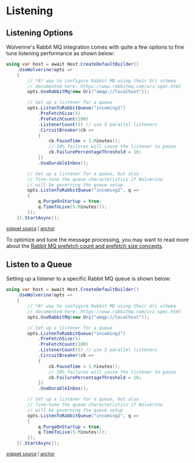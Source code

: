 # Listening


## Listening Options

Wolverine's Rabbit MQ integration comes with quite a few options to fine tune
listening performance as shown below:

<!-- snippet: sample_listening_to_rabbitmq_queue -->
<a id='snippet-sample_listening_to_rabbitmq_queue'></a>
```cs
using var host = await Host.CreateDefaultBuilder()
    .UseWolverine(opts =>
    {
        // *A* way to configure Rabbit MQ using their Uri schema
        // documented here: https://www.rabbitmq.com/uri-spec.html
        opts.UseRabbitMq(new Uri("amqp://localhost"));

        // Set up a listener for a queue
        opts.ListenToRabbitQueue("incoming1")
            .PreFetchSize(5)
            .PreFetchCount(100)
            .ListenerCount(5) // use 5 parallel listeners
            .CircuitBreaker(cb =>
            {
                cb.PauseTime = 1.Minutes();
                // 10% failures will cause the listener to pause
                cb.FailurePercentageThreshold = 10;
            })
            .UseDurableInbox();

        // Set up a listener for a queue, but also
        // fine-tune the queue characteristics if Wolverine
        // will be governing the queue setup
        opts.ListenToRabbitQueue("incoming2", q =>
        {
            q.PurgeOnStartup = true;
            q.TimeToLive(5.Minutes());
        });
    }).StartAsync();
```
<sup><a href='https://github.com/JasperFx/wolverine/blob/main/src/Transports/Wolverine.RabbitMQ.Tests/Samples.cs#L53-L85' title='Snippet source file'>snippet source</a> | <a href='#snippet-sample_listening_to_rabbitmq_queue' title='Start of snippet'>anchor</a></sup>
<!-- endSnippet -->

To optimize and tune the message processing, you may want to read more about the [Rabbit MQ prefetch count and prefetch
size concepts](https://www.cloudamqp.com/blog/how-to-optimize-the-rabbitmq-prefetch-count.html).

## Listen to a Queue

Setting up a listener to a specific Rabbit MQ queue is shown below:

<!-- snippet: sample_listening_to_rabbitmq_queue -->
<a id='snippet-sample_listening_to_rabbitmq_queue'></a>
```cs
using var host = await Host.CreateDefaultBuilder()
    .UseWolverine(opts =>
    {
        // *A* way to configure Rabbit MQ using their Uri schema
        // documented here: https://www.rabbitmq.com/uri-spec.html
        opts.UseRabbitMq(new Uri("amqp://localhost"));

        // Set up a listener for a queue
        opts.ListenToRabbitQueue("incoming1")
            .PreFetchSize(5)
            .PreFetchCount(100)
            .ListenerCount(5) // use 5 parallel listeners
            .CircuitBreaker(cb =>
            {
                cb.PauseTime = 1.Minutes();
                // 10% failures will cause the listener to pause
                cb.FailurePercentageThreshold = 10;
            })
            .UseDurableInbox();

        // Set up a listener for a queue, but also
        // fine-tune the queue characteristics if Wolverine
        // will be governing the queue setup
        opts.ListenToRabbitQueue("incoming2", q =>
        {
            q.PurgeOnStartup = true;
            q.TimeToLive(5.Minutes());
        });
    }).StartAsync();
```
<sup><a href='https://github.com/JasperFx/wolverine/blob/main/src/Transports/Wolverine.RabbitMQ.Tests/Samples.cs#L53-L85' title='Snippet source file'>snippet source</a> | <a href='#snippet-sample_listening_to_rabbitmq_queue' title='Start of snippet'>anchor</a></sup>
<!-- endSnippet -->